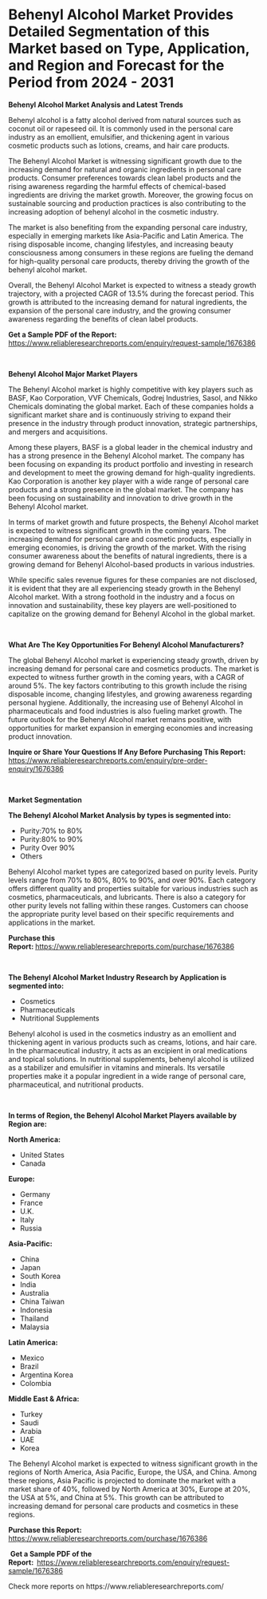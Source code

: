 <p><h1>Behenyl Alcohol Market Provides Detailed Segmentation of this Market based on Type, Application, and Region and Forecast for the Period from 2024 - 2031</h1></p><p><strong>Behenyl Alcohol Market Analysis and Latest Trends</strong></p>
<p><p>Behenyl alcohol is a fatty alcohol derived from natural sources such as coconut oil or rapeseed oil. It is commonly used in the personal care industry as an emollient, emulsifier, and thickening agent in various cosmetic products such as lotions, creams, and hair care products.</p><p>The Behenyl Alcohol Market is witnessing significant growth due to the increasing demand for natural and organic ingredients in personal care products. Consumer preferences towards clean label products and the rising awareness regarding the harmful effects of chemical-based ingredients are driving the market growth. Moreover, the growing focus on sustainable sourcing and production practices is also contributing to the increasing adoption of behenyl alcohol in the cosmetic industry.</p><p>The market is also benefiting from the expanding personal care industry, especially in emerging markets like Asia-Pacific and Latin America. The rising disposable income, changing lifestyles, and increasing beauty consciousness among consumers in these regions are fueling the demand for high-quality personal care products, thereby driving the growth of the behenyl alcohol market.</p><p>Overall, the Behenyl Alcohol Market is expected to witness a steady growth trajectory, with a projected CAGR of 13.5% during the forecast period. This growth is attributed to the increasing demand for natural ingredients, the expansion of the personal care industry, and the growing consumer awareness regarding the benefits of clean label products.</p></p>
<p><strong>Get a Sample PDF of the Report:&nbsp;</strong> <a href="https://www.reliableresearchreports.com/enquiry/request-sample/1676386">https://www.reliableresearchreports.com/enquiry/request-sample/1676386</a></p>
<p>&nbsp;</p>
<p><strong>Behenyl Alcohol Major Market Players</strong></p>
<p><p>The Behenyl Alcohol market is highly competitive with key players such as BASF, Kao Corporation, VVF Chemicals, Godrej Industries, Sasol, and Nikko Chemicals dominating the global market. Each of these companies holds a significant market share and is continuously striving to expand their presence in the industry through product innovation, strategic partnerships, and mergers and acquisitions.</p><p>Among these players, BASF is a global leader in the chemical industry and has a strong presence in the Behenyl Alcohol market. The company has been focusing on expanding its product portfolio and investing in research and development to meet the growing demand for high-quality ingredients. Kao Corporation is another key player with a wide range of personal care products and a strong presence in the global market. The company has been focusing on sustainability and innovation to drive growth in the Behenyl Alcohol market.</p><p>In terms of market growth and future prospects, the Behenyl Alcohol market is expected to witness significant growth in the coming years. The increasing demand for personal care and cosmetic products, especially in emerging economies, is driving the growth of the market. With the rising consumer awareness about the benefits of natural ingredients, there is a growing demand for Behenyl Alcohol-based products in various industries.</p><p>While specific sales revenue figures for these companies are not disclosed, it is evident that they are all experiencing steady growth in the Behenyl Alcohol market. With a strong foothold in the industry and a focus on innovation and sustainability, these key players are well-positioned to capitalize on the growing demand for Behenyl Alcohol in the global market.</p></p>
<p>&nbsp;</p>
<p><strong>What Are The Key Opportunities For Behenyl Alcohol Manufacturers?</strong></p>
<p><p>The global Behenyl Alcohol market is experiencing steady growth, driven by increasing demand for personal care and cosmetics products. The market is expected to witness further growth in the coming years, with a CAGR of around 5%. The key factors contributing to this growth include the rising disposable income, changing lifestyles, and growing awareness regarding personal hygiene. Additionally, the increasing use of Behenyl Alcohol in pharmaceuticals and food industries is also fueling market growth. The future outlook for the Behenyl Alcohol market remains positive, with opportunities for market expansion in emerging economies and increasing product innovation.</p></p>
<p><strong>Inquire or Share Your Questions If Any Before Purchasing This Report:</strong> <a href="https://www.reliableresearchreports.com/enquiry/pre-order-enquiry/1676386">https://www.reliableresearchreports.com/enquiry/pre-order-enquiry/1676386</a></p>
<p>&nbsp;</p>
<p><strong>Market Segmentation</strong></p>
<p><strong>The Behenyl Alcohol Market Analysis by types is segmented into:</strong></p>
<p><ul><li>Purity:70% to 80%</li><li>Purity:80% to 90%</li><li>Purity Over 90%</li><li>Others</li></ul></p>
<p><p>Behenyl Alcohol market types are categorized based on purity levels. Purity levels range from 70% to 80%, 80% to 90%, and over 90%. Each category offers different quality and properties suitable for various industries such as cosmetics, pharmaceuticals, and lubricants. There is also a category for other purity levels not falling within these ranges. Customers can choose the appropriate purity level based on their specific requirements and applications in the market.</p></p>
<p><strong>Purchase this Report:&nbsp;</strong><a href="https://www.reliableresearchreports.com/purchase/1676386">https://www.reliableresearchreports.com/purchase/1676386</a></p>
<p>&nbsp;</p>
<p><strong>The Behenyl Alcohol Market Industry Research by Application is segmented into:</strong></p>
<p><ul><li>Cosmetics</li><li>Pharmaceuticals</li><li>Nutritional Supplements</li></ul></p>
<p><p>Behenyl alcohol is used in the cosmetics industry as an emollient and thickening agent in various products such as creams, lotions, and hair care. In the pharmaceutical industry, it acts as an excipient in oral medications and topical solutions. In nutritional supplements, behenyl alcohol is utilized as a stabilizer and emulsifier in vitamins and minerals. Its versatile properties make it a popular ingredient in a wide range of personal care, pharmaceutical, and nutritional products.</p></p>
<p>&nbsp;</p>
<p><strong>In terms of Region, the Behenyl Alcohol Market Players available by Region are:</strong></p>
<p>
    <p> <strong> North America: </strong>
        <ul>
            <li>United States</li>
            <li>Canada</li>
        </ul>
        </p> 
    <p> <strong> Europe: </strong>
        <ul>
            <li>Germany</li>
            <li>France</li>
            <li>U.K.</li>
            <li>Italy</li>
            <li>Russia</li>
        </ul>
        </p> 
    <p> <strong> Asia-Pacific: </strong>
        <ul>
            <li>China</li>
            <li>Japan</li>
            <li>South Korea</li>
            <li>India</li>
            <li>Australia</li>
            <li>China Taiwan</li>
            <li>Indonesia</li>
            <li>Thailand</li>
            <li>Malaysia</li>
        </ul>
        </p> 
    <p> <strong> Latin America: </strong>
        <ul>
            <li>Mexico</li>
            <li>Brazil</li>
            <li>Argentina Korea</li>
            <li>Colombia</li>
        </ul>
        </p> 
    <p> <strong> Middle East & Africa: </strong>
        <ul>
            <li>Turkey</li>
            <li>Saudi</li>
            <li>Arabia</li>
            <li>UAE</li>
            <li>Korea</li>
        </ul>
    </p>
    </p>
<p><p>The Behenyl Alcohol market is expected to witness significant growth in the regions of North America, Asia Pacific, Europe, the USA, and China. Among these regions, Asia Pacific is projected to dominate the market with a market share of 40%, followed by North America at 30%, Europe at 20%, the USA at 5%, and China at 5%. This growth can be attributed to increasing demand for personal care products and cosmetics in these regions.</p></p>
<p><strong>Purchase this Report: </strong><a href="https://www.reliableresearchreports.com/purchase/1676386">https://www.reliableresearchreports.com/purchase/1676386</a></p>
<p>&nbsp;<strong>Get a Sample PDF of the Report:&nbsp;&nbsp;</strong><a href="https://www.reliableresearchreports.com/enquiry/request-sample/1676386">https://www.reliableresearchreports.com/enquiry/request-sample/1676386</a></p>
<p><strong></strong></p>
<p>Check more reports on https://www.reliableresearchreports.com/</p>